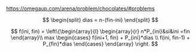 https://omegaup.com/arena/problem/chocolates/#problems

$$
\begin{split}
dias = n-(fin-ini)
\end{split}
$$

$$
f(ini, fin) = \left\{\begin{array}{l}
    \begin{array}{r}
        n*P_{ini}&si&ini =fin 
    \end{array}\\
    max \begin{cases}
        f(ini+1, fin) + P_{ini}*dias \\
        f(ini, fin-1) + P_{fin}*dias
    \end{cases}
\end{array}
\right.
$$
